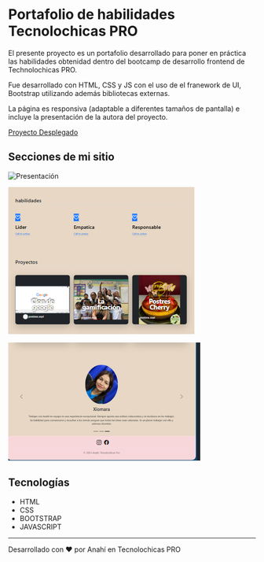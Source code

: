# Portafolio de habilidades Tecnolochicas PRO

El presente proyecto es un portafolio desarrollado para poner en práctica las habilidades obtenidad dentro del bootcamp de desarrollo frontend de Technolochicas PRO.

Fue desarrollado con HTML, CSS y JS con el uso de el franework de UI, Bootstrap utilizando además bibliotecas externas.

La página es responsiva (adaptable a diferentes tamaños de pantalla) e incluye la presentación de la autora del proyecto.

[Proyecto Desplegado](https://portafolio-sepia-gamma-80.vercel.app/)

## Secciones de mi sitio

![Presentación](assets/README/Presentación.png)

![Habilidades y proyectos](assets/README/Habilidades%20y%20proyectos.png)

![Testimonios](assets/README/Testimonios.png)

## Tecnologías

* HTML
* CSS
* BOOTSTRAP
* JAVASCRIPT
---
Desarrollado con ❤️ por Anahí en Tecnolochicas PRO